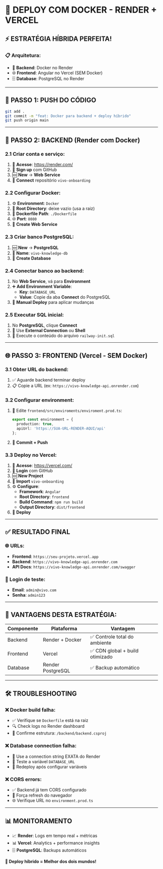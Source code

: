 # 🐳 DEPLOY COM DOCKER - RENDER + VERCEL

## ⚡ ESTRATÉGIA HÍBRIDA PERFEITA!

### 📋 **Arquitetura:**
- 🐳 **Backend**: Docker no Render
- 🌐 **Frontend**: Angular no Vercel (SEM Docker)
- 🗄️ **Database**: PostgreSQL no Render

---

## 🚀 **PASSO 1: PUSH DO CÓDIGO**
```bash
git add .
git commit -m "feat: Docker para backend + deploy híbrido"
git push origin main
```

---

## 🐳 **PASSO 2: BACKEND (Render com Docker)**

### 2.1 Criar conta e serviço:
1. 🔗 **Acesse**: https://render.com/
2. 🔑 **Sign up** com GitHub
3. 🆕 **New** → **Web Service**
4. 📂 **Connect** repositório `vivo-onboarding`

### 2.2 Configurar Docker:
1. ⚙️ **Environment**: `Docker`
2. 📁 **Root Directory**: deixe vazio (usa a raiz)
3. 🐳 **Dockerfile Path**: `./Dockerfile`
4. 🌐 **Port**: `8080`
5. 🚀 **Create Web Service**

### 2.3 Criar banco PostgreSQL:
1. 🆕 **New** → **PostgreSQL**
2. 📝 **Name**: `vivo-knowledge-db`
3. 🚀 **Create Database**

### 2.4 Conectar banco ao backend:
1. No **Web Service**, vá para **Environment**
2. ➕ **Add Environment Variable**:
   - **Key**: `DATABASE_URL`
   - **Value**: Copie da aba **Connect** do PostgreSQL
3. 🔄 **Manual Deploy** para aplicar mudanças

### 2.5 Executar SQL inicial:
1. No **PostgreSQL**, clique **Connect**
2. 📱 Use **External Connection** ou **Shell**
3. 📄 Execute o conteúdo do arquivo `railway-init.sql`

---

## 🌐 **PASSO 3: FRONTEND (Vercel - SEM Docker)**

### 3.1 Obter URL do backend:
1. ✅ Aguarde backend terminar deploy
2. 📋 Copie a URL (ex: `https://vivo-knowledge-api.onrender.com`)

### 3.2 Configurar environment:
1. 📝 Edite `frontend/src/enviroments/enviroment.prod.ts`:
   ```typescript
   export const environment = {
     production: true,
     apiUrl: 'https://SUA-URL-RENDER-AQUI/api'
   };
   ```
2. 💾 **Commit + Push**

### 3.3 Deploy no Vercel:
1. 🔗 **Acesse**: https://vercel.com/
2. 🔑 **Login** com GitHub
3. 🆕 **New Project**
4. 📂 **Import** `vivo-onboarding`
5. ⚙️ **Configure**:
   - **Framework**: `Angular`
   - **Root Directory**: `frontend`
   - **Build Command**: `npm run build`
   - **Output Directory**: `dist/frontend`
6. 🚀 **Deploy**

---

## ✅ **RESULTADO FINAL**

### 🌐 **URLs:**
- **Frontend**: `https://seu-projeto.vercel.app`
- **Backend**: `https://vivo-knowledge-api.onrender.com`
- **API Docs**: `https://vivo-knowledge-api.onrender.com/swagger`

### 🔐 **Login de teste:**
- **Email**: `admin@vivo.com`
- **Senha**: `admin123`

---

## 🎯 **VANTAGENS DESTA ESTRATÉGIA:**

| Componente | Plataforma | Vantagem |
|------------|------------|----------|
| Backend | Render + Docker | ✅ Controle total do ambiente |
| Frontend | Vercel | ✅ CDN global + build otimizado |
| Database | Render PostgreSQL | ✅ Backup automático |

---

## 🛠️ **TROUBLESHOOTING**

### ❌ Docker build falha:
- ✅ Verifique se `Dockerfile` está na raiz
- 🔍 Check logs no Render dashboard
- 📁 Confirme estrutura: `/backend/backend.csproj`

### ❌ Database connection falha:
- 🔗 Use a connection string EXATA do Render
- 🧪 Teste a variável `DATABASE_URL`
- 🔄 Redeploy após configurar variáveis

### ❌ CORS errors:
- ✅ Backend já tem CORS configurado
- 🔄 Força refresh do navegador
- 🌐 Verifique URL no `environment.prod.ts`

---

## 📊 **MONITORAMENTO**

- 📈 **Render**: Logs em tempo real + métricas
- 📊 **Vercel**: Analytics + performance insights
- 🗄️ **PostgreSQL**: Backups automáticos

**🎉 Deploy híbrido = Melhor dos dois mundos!**